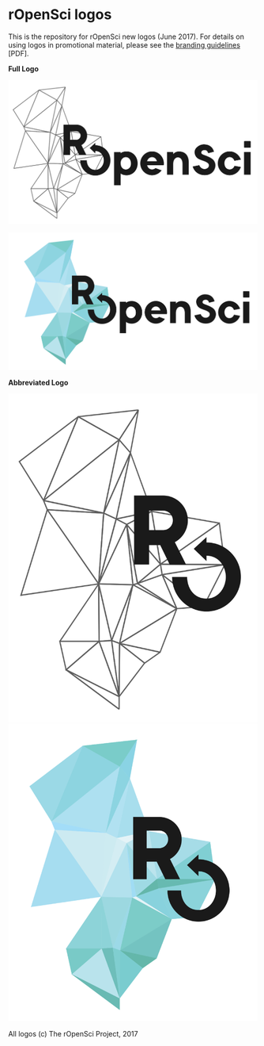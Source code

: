 

# rOpenSci logos

This is the repository for rOpenSci new logos (June 2017). For details on using logos in promotional material, please see the [branding guidelines](branding_guidelines.pdf) [PDF].

**Full Logo**

![](icon_lettering_black.svg)

![](icon_lettering_color.svg)

**Abbreviated Logo**

![](icon_short_black.svg)
![](icon_short_color.svg)


All logos (c) The rOpenSci Project, 2017